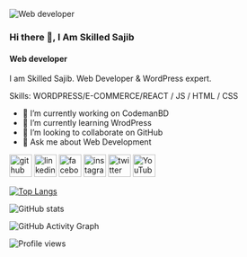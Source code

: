 ![Web developer](https://media.licdn.com/dms/image/D4D16AQEbVMXYQIfHbA/profile-displaybackgroundimage-shrink_350_1400/0/1680722441721?e=1686182400&v=beta&t=Gh-qEIzMa3PgMzMvnoQJjpMAbgpYzpgj-9Y0c6nex6w)
### Hi there 👋, I Am Skilled Sajib
#### Web developer
I am Skilled Sajib. Web Developer & WordPress expert. 

Skills: WORDPRESS/E-COMMERCE/REACT / JS / HTML / CSS

- 🔭 I’m currently working on CodemanBD 
- 🌱 I’m currently learning WrodPress 
- 👯 I’m looking to collaborate on GitHub 
- 💬 Ask me about Web Development 


[<img src='https://cdn.jsdelivr.net/npm/simple-icons@3.0.1/icons/github.svg' alt='github' height='40'>](https://github.com/skilledsajib)  [<img src='https://cdn.jsdelivr.net/npm/simple-icons@3.0.1/icons/linkedin.svg' alt='linkedin' height='40'>](https://www.linkedin.com/in/https://www.linkedin.com/in/skillede-saajib-676033271//)  [<img src='https://cdn.jsdelivr.net/npm/simple-icons@3.0.1/icons/facebook.svg' alt='facebook' height='40'>](https://www.facebook.com/https://web.facebook.com/profile.php?id=100091148212936)  [<img src='https://cdn.jsdelivr.net/npm/simple-icons@3.0.1/icons/instagram.svg' alt='instagram' height='40'>](https://www.instagram.com/https://www.instagram.com/skilledsajib//)  [<img src='https://cdn.jsdelivr.net/npm/simple-icons@3.0.1/icons/twitter.svg' alt='twitter' height='40'>](https://twitter.com/https://twitter.com/Skilledsajib)  [<img src='https://cdn.jsdelivr.net/npm/simple-icons@3.0.1/icons/youtube.svg' alt='YouTube' height='40'>](https://www.youtube.com/channel/https://www.youtube.com/channel/UCRdLZ-qQXpu-tPl4f6umzQA)  

[![Top Langs](https://github-readme-stats.vercel.app/api/top-langs/?username=skilledsajib)](https://github.com/anuraghazra/github-readme-stats)

![GitHub stats](https://github-readme-stats.vercel.app/api?username=skilledsajib&show_icons=true&count_private=true)  

![GitHub Activity Graph](https://activity-graph.herokuapp.com/graph?username=skilledsajib)  

![Profile views](https://gpvc.arturio.dev/skilledsajib)  
